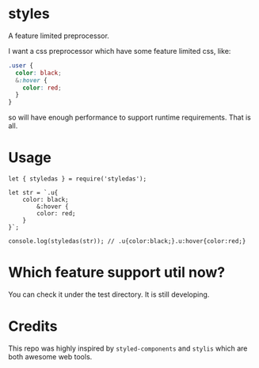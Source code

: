 # styles

A feature limited preprocessor.

I want a css preprocessor which have some feature limited css, like:

```css
.user {
  color: black;
  &:hover {
    color: red;
  }
}
```

so will have enough performance to support runtime requirements. That is all.

# Usage

```node
let { styledas } = require('styledas');

let str = `.u{
    color: black;
    	&:hover {
        color: red;
    }
}`;

console.log(styledas(str)); // .u{color:black;}.u:hover{color:red;}
```

# Which feature support util now?

You can check it under the test directory. It is still developing.

# Credits

This repo was highly inspired by `styled-components` and `stylis` which are both awesome web tools.
